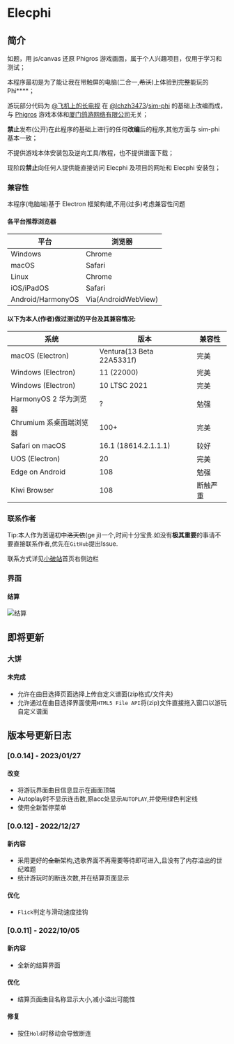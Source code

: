 # Elecphi

## 简介

如题，用 js/canvas 还原 Phi&#103;ros 游戏画面，属于个人兴趣项目，仅用于学习和测试；

本程序最初是为了能让我在带触屏的电脑(二合一,~~希沃~~)上体验到~~完整~~能玩的Phi****；

游玩部分代码为 [@飞机上的长电视](https://space.bilibili.com/484759721 "苦逼初中洛天依(划掉)一个,没大事别找我") 在 [@lchz&#104;3473](https://space.bilibili.com/274753872)/[sim-phi](https://www.github.com/lchzh3473/sim-phi) 的基础上改编而成，与 [Phi&#103;ros](https://www.taptap.com/app/165287) 游戏本体和[厦门鸽游网络有限公司](http://www.pigeon-games.cn)无关；

**禁止**发布(公开)在此程序的基础上进行的任何**改编**后的程序,其他方面与 sim-phi 基本一致；

不提供游戏本体安装包及逆向工具/教程，也不提供谱面下载；

现阶段**禁止**向任何人提供能直接访问 Elecphi 及项目的网址和 Elecphi 安装包；

### 兼容性

本程序(电脑端)基于 Electron 框架构建,不用(过多)考虑兼容性问题

#### 各平台推荐浏览器
| 平台 | 浏览器 |
| --- | --- |
| Windows | Chrome |
| macOS | Safari |
| Linux | Chrome |
| iOS/iPadOS | Safari |
| Android/HarmonyOS | Via(AndroidWebView) |

#### 以下为本人(作者)做过测试的平台及其兼容情况:
| 系统 | 版本 | 兼容性 |
| --- | --- | --- |
| macOS (Electron) | Ventura(13 Beta 22A5331f) | 完美 |
| Windows (Electron) | 11 (22000) | 完美 |
| Windows (Electron) | 10 LTSC 2021 | 完美 |
| HarmonyOS 2 华为浏览器 | ? | 勉强 |
| Chrumium 系桌面端浏览器 | 100+ | 完美 |
| Safari on macOS | 16.1 (18614.2.1.1.1) | 较好 |
| UOS (Electron) | 20 | 完美 |
| Edge on Android | 108 | 勉强 |
| Kiwi Browser | 108 | 断触严重 |

### 联系作者
Tip:本人作为苦逼初中~~洛天依~~(ge ji)一个,时间十分宝贵.如没有**极其重要**的事请不要直接联系作者,优先在`GitHub`提出Issue.

联系方式详见[小破站](https://longtvonairplane.github.io "Tip:不是B站")首页右侧边栏

### 界面

#### 结算
![结算](./readme/ranking_0.0.11.png)


## 即将更新
### 大饼
#### 未完成
- 允许在曲目选择页面选择上传自定义谱面(zip格式/文件夹)
- 允许通过在曲目选择界面使用`HTML5 File API`将(zip)文件直接拖入窗口以游玩自定义谱面

## 版本号更新日志

### [0.0.14] - 2023/01/27
#### 改变
- 将游玩界面曲目信息显示在画面顶端
- Autoplay时不显示连击数,原acc处显示`AUTOPLAY`,并使用绿色判定线
- 使用全新暂停菜单

### [0.0.12] - 2022/12/27
#### 新内容
- 采用更好的~~全新~~架构,选歌界面不再需要等待即可进入,且没有了内存溢出的世纪难题
- 统计游玩时的断连次数,并在结算页面显示
#### 优化
- `Flick`判定与滑动速度挂钩

### [0.0.11] - 2022/10/05
#### 新内容
- 全新的结算界面
#### 优化
- 结算页面曲目名称显示大小,减小溢出可能性
#### 修复
- 按住`Hold`时移动会导致断连
